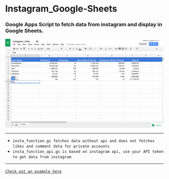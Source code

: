 # Instagram_Google-Sheets
### Google Apps Script to fetch data from instagram and display in Google Sheets.

![Example](instasheet_example.gif "InstaSheet Example")
***

* `insta_function.gs fetches data without api and does not fetches likes and comment data for private accounts`
* `insta_function_api.gs is based on instagram api, use your API token to get data from instagram`

***

[`Check out an example here`](https://docs.google.com/spreadsheets/d/1KwO0MWjipz2AK61lu7a12mHESQ787WsLxqZuXB-bqYA/edit?usp=sharing)
